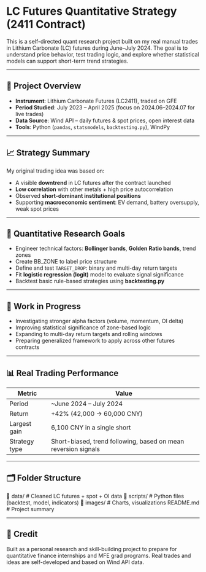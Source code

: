 # LC Futures Quantitative Strategy (2411 Contract)

This is a self-directed quant research project built on my real manual trades in Lithium Carbonate (LC) futures during June–July 2024. The goal is to understand price behavior, test trading logic, and explore whether statistical models can support short-term trend strategies.

---

## 📌 Project Overview

- **Instrument**: Lithium Carbonate Futures (LC2411), traded on GFE
- **Period Studied**: July 2023 – April 2025 (focus on 2024.06–2024.07 for live trades)
- **Data Source**: Wind API – daily futures & spot prices, open interest data
- **Tools**: Python (`pandas`, `statsmodels`, `backtesting.py`), WindPy

---

## 📈 Strategy Summary

My original trading idea was based on:
- A visible **downtrend** in LC futures after the contract launched
- **Low correlation** with other metals + high price autocorrelation
- Observed **short-dominant institutional positions**
- Supporting **macroeconomic sentiment**: EV demand, battery oversupply, weak spot prices

---

## 🧠 Quantitative Research Goals

- Engineer technical factors: **Bollinger bands**, **Golden Ratio bands**, trend zones
- Create BB_ZONE to label price structure
- Define and test `TARGET_DROP`: binary and multi-day return targets
- Fit **logistic regression (logit)** model to evaluate signal significance
- Backtest basic rule-based strategies using **backtesting.py**

---

## 🔬 Work in Progress

- Investigating stronger alpha factors (volume, momentum, OI delta)
- Improving statistical significance of zone-based logic
- Expanding to multi-day return targets and rolling windows
- Preparing generalized framework to apply across other futures contracts

---

## 📊 Real Trading Performance

| Metric | Value |
|--------|-------|
| Period | ~June 2024 – July 2024  
| Return | +42% (42,000 → 60,000 CNY)  
| Largest gain | 6,100 CNY in a single short  
| Strategy type | Short-biased, trend following, based on mean reversion signals

---

## 🗂️ Folder Structure
📁 data/ # Cleaned LC futures + spot + OI data
📁 scripts/ # Python files (backtest, model, indicators) 
📁 images/ # Charts, visualizations 
README.md # Project summary


---

## 🤝 Credit

Built as a personal research and skill-building project to prepare for quantitative finance internships and MFE grad programs. Real trades and ideas are self-developed and based on Wind API data.



